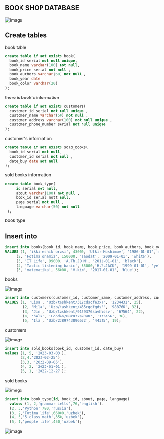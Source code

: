 ## BOOK SHOP DATABASE

![image](https://user-images.githubusercontent.com/113756535/222557055-3648d929-621c-493c-bdfb-5815e5891485.png)

## Create tables 
  book table
  ```sql
  create table if not exists book(
    book_id serial not null unique,
    book_name varchar(100) not null,
    book_price serial not null ,
    book_authors varchar(60) not null ,
    book_year date,
    book_color varchar(20)
  );
  ```
  there is book's information

  ```sql
  create table if not exists customers(
    customer_id serial not null unique ,
    customer_name varchar(50) not null ,
    customer_address varchar(100) not null unique ,
    customer_phone_number serial not null unique
 );
  ```
  customer's information

  ```sql
  create table if not exists sold_books(
    book_id serial not null,
    customer_id serial not null ,
    date_buy date not null
 );
  ```
  sold books information
  
```sql
create table book_type(
     id serial not null,
     about varchar(100) not null ,
     book_id serial nott null,
     page serial not null ,
     language varchar(50) not null
 );
```
 book type


## Insert into 
  ```sql
insert into books(book_id, book_name, book_price, book_authors, book_year, book_color)
VALUES (1, 'ikki eshik orasi', 43000, 'Utkir Hoshimov', '1986-01-01','red'),
       (2, 'Fotima onamiz', 150000, 'saodat', '2009-01-01', 'white'),
       (3, 'IT Life', 99000, 'A.Th.JOHN', '2011-01-01', 'black'),
       (4, 'Tactic listening basic', 35000,'H.Y.JACK', '1999-01-01', 'yellow'),
       (5, 'matematika', 56000, 'V.kim', '2017-01-01', 'blue');
  ```
  books 
  
![image](https://user-images.githubusercontent.com/113756535/222690527-1e1a894d-5c6a-4db0-863d-b70942d4e0a1.png)

```sql
insert into customers(customer_id, customer_name, customer_address, customer_phone_number, customer_age)
VALUES (1, 'Lisa', 'Uzb/tashkent/312cdscfe3xs', '1234431', 25),
        (2, 'Mila', 'Uzb/tashkent/465rgdfgdsf', '988766', 32),
        (3, 'Jin', 'Uzb/tashkent/9129376savhbssv', '67564', 22),
        (4, 'hela', 'London/00r93249348', '123456', 36),
        (5, 'Ila', 'Uzb/2389743896532', '44325', 19);
```

customers

![image](https://user-images.githubusercontent.com/113756535/222691020-07390c74-6de6-4b77-b9cd-3a7bd7eca937.png)

```sql
insert into sold_books(book_id, customer_id, date_buy)
values (1, 5, '2023-03-03'),
       (2,4,'2023-02-25'),
       (3,3, '2022-09-05'),
       (4, 2, '2023-01-01'),
       (5, 1, '2022-12-27');
```
sold books

![image](https://user-images.githubusercontent.com/113756535/222988675-23a32b1e-ebf7-43c4-bbb0-0c93dcb2a022.png)


```sql
insert into book_type(id, book_id, about, page, language)
  values (1, 2,'grammar ielts',76,'english'),
  (2, 3,'Python',780,'russia'),
  (3, 2,'Fotima life',66000,'uzbek'),
  (4, 5,'5 class math',350,'uzbek'),
  (5, 1,'people life',450,'uzbek');

```

![image](https://user-images.githubusercontent.com/113756535/222988689-df16fc4b-187e-4748-ac6e-0e55c561dd75.png)



